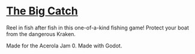 # [The Big Catch](https://hamsterdam007.itch.io/action-fishing-game)
Reel in fish after fish in this one-of-a-kind fishing game!
Protect your boat from the dangerous Kraken.

Made for the Acerola Jam 0.
Made with Godot.
